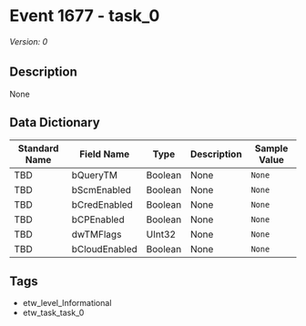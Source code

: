 # Event 1677 - task_0
###### Version: 0

## Description
None

## Data Dictionary
|Standard Name|Field Name|Type|Description|Sample Value|
|---|---|---|---|---|
|TBD|bQueryTM|Boolean|None|`None`|
|TBD|bScmEnabled|Boolean|None|`None`|
|TBD|bCredEnabled|Boolean|None|`None`|
|TBD|bCPEnabled|Boolean|None|`None`|
|TBD|dwTMFlags|UInt32|None|`None`|
|TBD|bCloudEnabled|Boolean|None|`None`|

## Tags
* etw_level_Informational
* etw_task_task_0